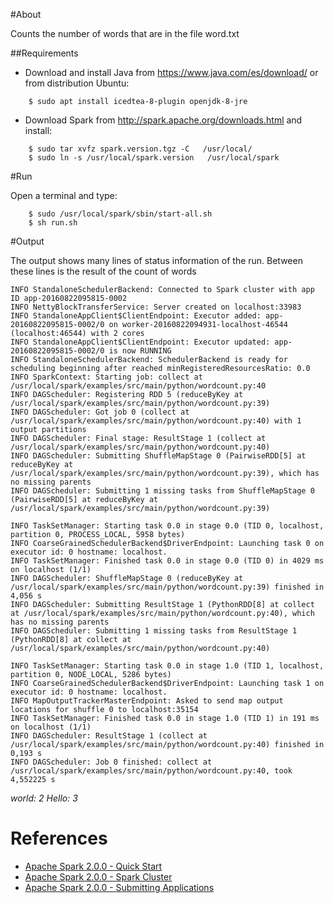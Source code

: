 #About

Counts the number of words that are in the file word.txt

##Requirements
* Download and install Java from https://www.java.com/es/download/ or from distribution Ubuntu:
```
	$ sudo apt install icedtea-8-plugin openjdk-8-jre
```
* Download Spark from http://spark.apache.org/downloads.html and install:
```
	$ sudo tar xvfz spark.version.tgz -C   /usr/local/
	$ sudo ln -s /usr/local/spark.version   /usr/local/spark
```
#Run

Open a terminal and type:
```
	$ sudo /usr/local/spark/sbin/start-all.sh
	$ sh run.sh
```

#Output

The output shows many lines of status information of the run. Between these lines is the result of the count of words



	INFO StandaloneSchedulerBackend: Connected to Spark cluster with app ID app-20160822095815-0002
	INFO NettyBlockTransferService: Server created on localhost:33983
	INFO StandaloneAppClient$ClientEndpoint: Executor added: app-20160822095815-0002/0 on worker-20160822094931-localhost-46544 (localhost:46544) with 2 cores
	INFO StandaloneAppClient$ClientEndpoint: Executor updated: app-20160822095815-0002/0 is now RUNNING
	INFO StandaloneSchedulerBackend: SchedulerBackend is ready for scheduling beginning after reached minRegisteredResourcesRatio: 0.0
	INFO SparkContext: Starting job: collect at /usr/local/spark/examples/src/main/python/wordcount.py:40
	INFO DAGScheduler: Registering RDD 5 (reduceByKey at /usr/local/spark/examples/src/main/python/wordcount.py:39)
	INFO DAGScheduler: Got job 0 (collect at /usr/local/spark/examples/src/main/python/wordcount.py:40) with 1 output partitions
	INFO DAGScheduler: Final stage: ResultStage 1 (collect at /usr/local/spark/examples/src/main/python/wordcount.py:40)
	INFO DAGScheduler: Submitting ShuffleMapStage 0 (PairwiseRDD[5] at reduceByKey at /usr/local/spark/examples/src/main/python/wordcount.py:39), which has no missing parents
	INFO DAGScheduler: Submitting 1 missing tasks from ShuffleMapStage 0 (PairwiseRDD[5] at reduceByKey at /usr/local/spark/examples/src/main/python/wordcount.py:39)

	INFO TaskSetManager: Starting task 0.0 in stage 0.0 (TID 0, localhost, partition 0, PROCESS_LOCAL, 5958 bytes)
	INFO CoarseGrainedSchedulerBackend$DriverEndpoint: Launching task 0 on executor id: 0 hostname: localhost.
	INFO TaskSetManager: Finished task 0.0 in stage 0.0 (TID 0) in 4029 ms on localhost (1/1)
	INFO DAGScheduler: ShuffleMapStage 0 (reduceByKey at /usr/local/spark/examples/src/main/python/wordcount.py:39) finished in 4,056 s
	INFO DAGScheduler: Submitting ResultStage 1 (PythonRDD[8] at collect at /usr/local/spark/examples/src/main/python/wordcount.py:40), which has no missing parents
	INFO DAGScheduler: Submitting 1 missing tasks from ResultStage 1 (PythonRDD[8] at collect at /usr/local/spark/examples/src/main/python/wordcount.py:40)

	INFO TaskSetManager: Starting task 0.0 in stage 1.0 (TID 1, localhost, partition 0, NODE_LOCAL, 5286 bytes)
	INFO CoarseGrainedSchedulerBackend$DriverEndpoint: Launching task 1 on executor id: 0 hostname: localhost.
	INFO MapOutputTrackerMasterEndpoint: Asked to send map output locations for shuffle 0 to localhost:35154
	INFO TaskSetManager: Finished task 0.0 in stage 1.0 (TID 1) in 191 ms on localhost (1/1)
	INFO DAGScheduler: ResultStage 1 (collect at /usr/local/spark/examples/src/main/python/wordcount.py:40) finished in 0,193 s
	INFO DAGScheduler: Job 0 finished: collect at /usr/local/spark/examples/src/main/python/wordcount.py:40, took 4,552225 s


*world: 2*
*Hello: 3*

# References

 * [Apache Spark 2.0.0 - Quick Start](http://spark.apache.org/docs/latest/quick-start.html)
 * [Apache Spark 2.0.0 - Spark Cluster](http://spark.apache.org/docs/latest/cluster-overview.html)
 * [Apache Spark 2.0.0 - Submitting Applications](http://spark.apache.org/docs/latest/submitting-applications.html)

